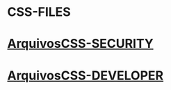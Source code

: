 # **CSS-FILES**

# [ArquivosCSS-SECURITY](https://fullstackmagickdeveloper.github.io/FilesCSS/CurriculumHTML2024-SECURITY.css)

# [ArquivosCSS-DEVELOPER](https://fullstackmagickdeveloper.github.io/FilesCSS/CurriculumHTML2024-DEVELOPER.css)
